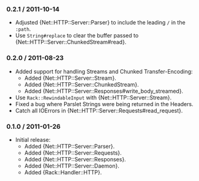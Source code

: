 ### 0.2.1 / 2011-10-14

* Adjusted {Net::HTTP::Server::Parser} to include the leading `/` in the
  `:path`.
* Use `String#replace` to clear the buffer passed to
  {Net::HTTP::Server::ChunkedStream#read}.

### 0.2.0 / 2011-08-23

* Added support for handling Streams and Chunked Transfer-Encoding:
  * Added {Net::HTTP::Server::Stream}.
  * Added {Net::HTTP::Server::ChunkedStream}.
  * Added {Net::HTTP::Server::Responses#write_body_streamed}.
* Use `Rack::RewindableInput` with {Net::HTTP::Server::Stream}.
* Fixed a bug where Parslet Strings were being returned in the Headers.
* Catch all IOErrors in {Net::HTTP::Server::Requests#read_request}.

### 0.1.0 / 2011-01-26

* Initial release:
  * Added {Net::HTTP::Server::Parser}.
  * Added {Net::HTTP::Server::Requests}.
  * Added {Net::HTTP::Server::Responses}.
  * Added {Net::HTTP::Server::Daemon}.
  * Added {Rack::Handler::HTTP}.

